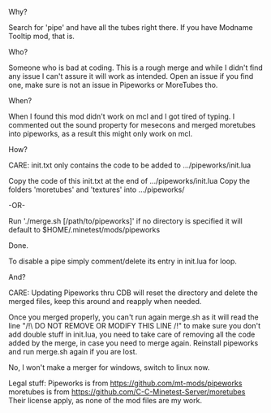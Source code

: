 Why?

Search for 'pipe' and have all the tubes right there.
If you have Modname Tooltip mod, that is.


Who?

Someone who is bad at coding.
This is a rough merge and while I didn't find any issue I can't assure
it will work as intended. Open an issue if you find one, make sure is
not an issue in Pipeworks or MoreTubes tho.


When?

When I found this mod didn't work on mcl and I got tired of typing.
I commented out the sound property for mesecons and merged
moretubes into pipeworks, as a result this might only work on mcl.


How?

CARE: init.txt only contains the code to be added to
.../pipeworks/init.lua

Copy the code of this init.txt at the end of .../pipeworks/init.lua
Copy the folders 'moretubes' and 'textures' into .../pipeworks/

-OR-

Run './merge.sh [/path/to/pipeworks]'
  if no directory is specified it will default to
    $HOME/.minetest/mods/pipeworks

Done.

To disable a pipe simply comment/delete its entry in init.lua for loop.


And?

CARE: Updating Pipeworks thru CDB will reset the directory and delete the
merged files, keep this around and reapply when needed.

Once you merged properly, you can't run again merge.sh as it will read
the line "/!\ DO NOT REMOVE OR MODIFY THIS LINE /!\" to make sure you
don't add double stuff in init.lua, you need to take care of removing all
the code added by the merge, in case you need to merge again.
Reinstall pipeworks and run merge.sh again if you are lost.

No, I won't make a merger for windows, switch to linux now.

Legal stuff:
Pipeworks is from https://github.com/mt-mods/pipeworks
moretubes is from https://github.com/C-C-Minetest-Server/moretubes
Their license apply, as none of the mod files are my work.
